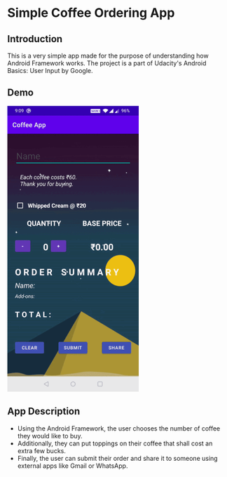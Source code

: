 # Simple Coffee Ordering App

## Introduction

This is a very simple app made for the purpose of understanding how Android Framework works.
The project is a part of Udacity's Android Basics: User Input by Google.

## Demo

![alt text](https://raw.githubusercontent.com/suju7/Simple_coffee_ordering_app/master/app/src/main/res/project_demo/app_gif_demo.gif)

## App Description

- Using the Android Framework, the user chooses the number of coffee they would like to buy.
- Additionally, they can put toppings on their coffee that shall cost an extra few bucks.
- Finally, the user can submit their order and share it to someone using external apps like Gmail or WhatsApp.

